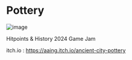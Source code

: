 # Pottery

![image](https://github.com/dkdkdsa/Ancient-City-Pottery/assets/98935315/13226fe2-4a4b-4e1c-849f-058ab6a56c7b)

Hitpoints & History 2024 Game Jam

itch.io : https://aaing.itch.io/ancient-city-pottery
